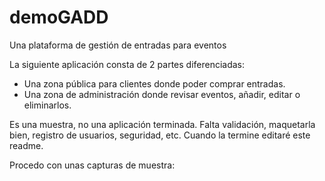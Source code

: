 # demoGADD
Una plataforma de gestión de entradas para eventos

La siguiente aplicación consta de 2 partes diferenciadas: 

- Una zona pública para clientes donde poder comprar entradas. 
- Una zona de administración donde revisar eventos, añadir, editar o eliminarlos. 

Es una muestra, no una aplicación terminada. Falta validación, maquetarla bien, registro de usuarios, seguridad, etc.
Cuando la termine editaré este readme. 

Procedo con unas capturas de muestra:


